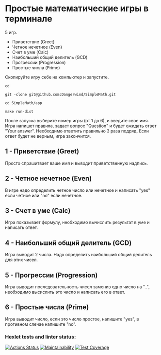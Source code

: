 # Простые математические игры в терминале
5 игр.
* Приветствие (Greet) 
* Четное нечетное (Even)  
* Счет в уме (Calc) 
* Наибольший общий делитель (GCD)
* Прогрессии (Progression)
* Простые числа (Prime) 

Скопируйте игру себе на компьютер и запустите.
```
cd
```
```
git -clone git@github.com:Dangerwind/SimpleMath.git
```
```
cd SimpleMath/app
```
```
make run-dist
```
После запуска выберите номер игры (от 1 до 6), и введите свое имя. Игра напишет правила, задаст вопрос "Question" и будет ожидать ответ "Your answer". 
Необходимо ответить правильно 3 раза подряд. Если ответ будет не верным, игра закончится. 
 
## 1 - Приветствие (Greet)
Просто спрашитвает ваше имя и выводит приветственную надпись.

## 2 - Четное нечетное (Even)
В игре надо определить четное число или нечетное и написать "yes" если четное или "no" если нечетное.

## 3 - Счет в уме (Calc) 
Игра показывает формулу, необходимо вычислить результат в уме и написать ответ.

## 4 - Наибольший общий делитель (GCD)
Игра выводит 2 числа. Надо определить наибольший общий делитель для этих чисел.

## 5 - Прогрессии (Progression)
Игра выводит последовательность чисел заменив одно число на "..", необходимо высислить это число и написать его в ответ. 

## 6 - Простые числа (Prime)
Игра выводит число, если это число простое, напишите "yes", в противном слечае напишите "no".

### Hexlet tests and linter status:
[![Actions Status](https://github.com/Dangerwind/SimpleMath/actions/workflows/hexlet-check.yml/badge.svg)](https://github.com/Dangerwind/SimpleMath/actions)
[![Maintainability](https://api.codeclimate.com/v1/badges/36e7d961c2390365fad9/maintainability)](https://codeclimate.com/github/Dangerwind/SimpleMath/maintainability)
[![Test Coverage](https://api.codeclimate.com/v1/badges/36e7d961c2390365fad9/test_coverage)](https://codeclimate.com/github/Dangerwind/SimpleMath/test_coverage)

